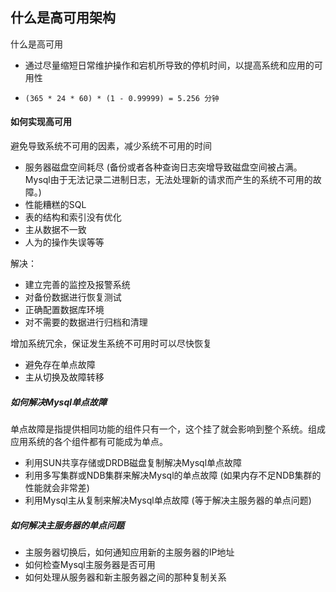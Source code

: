 ## 什么是高可用架构

什么是高可用

* 通过尽量缩短日常维护操作和宕机所导致的停机时间，以提高系统和应用的可用性

* `(365 * 24 * 60) * (1 - 0.99999) = 5.256 分钟`

#### 如何实现高可用

避免导致系统不可用的因素，减少系统不可用的时间

* 服务器磁盘空间耗尽 (备份或者各种查询日志突增导致磁盘空间被占满。Mysql由于无法记录二进制日志，无法处理新的请求而产生的系统不可用的故障。)
* 性能糟糕的SQL
* 表的结构和索引没有优化
* 主从数据不一致
* 人为的操作失误等等

解决：

* 建立完善的监控及报警系统
* 对备份数据进行恢复测试
* 正确配置数据库环境
* 对不需要的数据进行归档和清理

增加系统冗余，保证发生系统不可用时可以尽快恢复

* 避免存在单点故障
* 主从切换及故障转移

##### 如何解决Mysql单点故障

单点故障是指提供相同功能的组件只有一个，这个挂了就会影响到整个系统。组成应用系统的各个组件都有可能成为单点。

* 利用SUN共享存储或DRDB磁盘复制解决Mysql单点故障
* 利用多写集群或NDB集群来解决Mysql的单点故障 (如果内存不足NDB集群的性能就会非常差)
* 利用Mysql主从复制来解决Mysql单点故障 (等于解决主服务器的单点问题)

##### 如何解决主服务器的单点问题

* 主服务器切换后，如何通知应用新的主服务器的IP地址
* 如何检查Mysql主服务器是否可用
* 如何处理从服务器和新主服务器之间的那种复制关系


